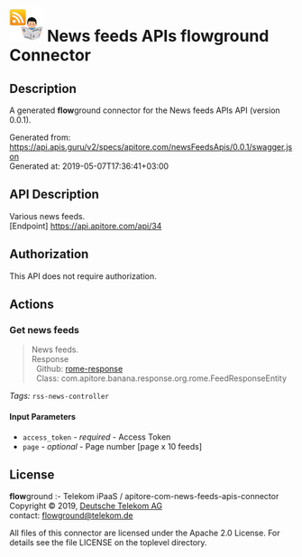 # ![LOGO](logo.png) News feeds APIs **flow**ground Connector

## Description

A generated **flow**ground connector for the News feeds APIs API (version 0.0.1).

Generated from: https://api.apis.guru/v2/specs/apitore.com/newsFeedsApis/0.0.1/swagger.json<br/>
Generated at: 2019-05-07T17:36:41+03:00

## API Description

Various news feeds.<BR />[Endpoint] https://api.apitore.com/api/34

## Authorization

This API does not require authorization.

## Actions

### Get news feeds

> News feeds.<BR />Response<BR />&nbsp; Github: <a href="https://github.com/keigohtr/apitore-response-parent/tree/master/rome-response">rome-response</a><BR />&nbsp; Class: com.apitore.banana.response.org.rome.FeedResponseEntity<BR />

*Tags:* `rss-news-controller`

#### Input Parameters
* `access_token` - _required_ - Access Token
* `page` - _optional_ - Page number [page x 10 feeds]

## License

**flow**ground :- Telekom iPaaS / apitore-com-news-feeds-apis-connector<br/>
Copyright © 2019, [Deutsche Telekom AG](https://www.telekom.de)<br/>
contact: flowground@telekom.de

All files of this connector are licensed under the Apache 2.0 License. For details
see the file LICENSE on the toplevel directory.
